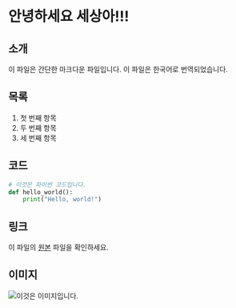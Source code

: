 # 안녕하세요 세상아!!!

<!-- 이것은 간단한 마크다운 파일입니다 -->

## 소개

이 파일은 간단한 마크다운 파일입니다. 이 파일은 한국어로 번역되었습니다.

## 목록

1. 첫 번째 항목
2. 두 번째 항목
3. 세 번째 항목

## 코드

```python
# 이것은 파이썬 코드입니다.
def hello_world():
    print("Hello, world!")
```

## 링크

이 파일의 [원본](https://example.com/original) 파일을 확인하세요.

## 이미지

![이것은 이미지입니다.](/path/to/image.png)
